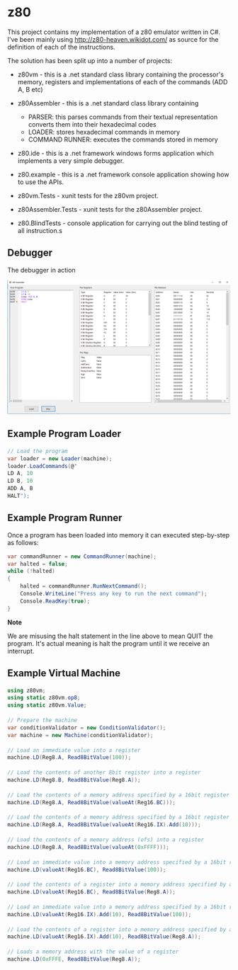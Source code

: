 # z80
This project contains my implementation of a z80 emulator written in C#.  I've been mainly using http://z80-heaven.wikidot.com/ as source for the definition of each of the instructions.

The solution has been split up into a number of projects:

* z80vm - this is a .net standard class library containing the processor's memory, registers and implementations of each of the commands (ADD A, B etc)

* z80Assembler - this is a .net standard class library containing
    + PARSER: this parses commands from their textual representation converts them into their hexadecimal codes
    + LOADER: stores hexadecimal commands in memory
    + COMMAND RUNNER: executes the commands stored in memory

* z80.ide - this is a .net framework windows forms application which implements a very simple debugger.

* z80.example -  this is a .net framework console application showing how to use the APIs.

* z80vm.Tests - xunit tests for the z80vm project.

* z80Assembler.Tests - xunit tests for the z80Assembler project.

* z80.BlindTests - console application for carrying out the blind testing of all instruction.s

## Debugger
The debugger in action

![Debugger](https://github.com/DavidBetteridge/z80/blob/master/debugger.PNG "Debugger")

## Example Program Loader

```C#
// Load the program
var loader = new Loader(machine);
loader.LoadCommands(@"
LD A, 10
LD B, 10
ADD A, B
HALT");
```

## Example Program Runner
Once a program has been loaded into memory it can executed step-by-step as follows:

```C#
var commandRunner = new CommandRunner(machine);
var halted = false;
while (!halted)
{
    halted = commandRunner.RunNextCommand();
    Console.WriteLine("Press any key to run the next command");
    Console.ReadKey(true);
}
```
**Note**

We are misusing the halt statement in the line above to mean QUIT the program.  It's actual meaning is halt the program until it we receive an interrupt.



## Example Virtual Machine

```C#
using z80vm;
using static z80vm.op8;
using static z80vm.Value;

// Prepare the machine
var conditionValidator = new ConditionValidator();
var machine = new Machine(conditionValidator);

// Load an immediate value into a register
machine.LD(Reg8.A, Read8BitValue(100));

// Load the contents of another 8bit register into a register
machine.LD(Reg8.B, Read8BitValue(Reg8.A));

// Load the contents of a memory address specified by a 16bit register (BC) into a register
machine.LD(Reg8.A, Read8BitValue(valueAt(Reg16.BC)));

// Load the contents of a memory address specified by a 16bit register plus an offset (IX+n) into a register
machine.LD(Reg8.A, Read8BitValue(valueAt(Reg16.IX).Add(10)));

// Load the contents of a memory address (ofs) into a register
machine.LD(Reg8.A, Read8BitValue(valueAt(0xFFFF)));

// Load an immediate value into a memory address specified by a 16bit register (BC)
machine.LD(valueAt(Reg16.BC), Read8BitValue(100));

// Load the contents of a register into a memory address specified by a 16bit register (BC)
machine.LD(valueAt(Reg16.BC), Read8BitValue(Reg8.A));

// Load an immediate value into a memory address specified by a 16bit register plus an offset (IX+n)
machine.LD(valueAt(Reg16.IX).Add(10), Read8BitValue(100));

// Load the contents of a register into a memory address specified by a 16bit register plus an offset (IX+n)
machine.LD(valueAt(Reg16.IX).Add(10), Read8BitValue(Reg8.A));

// Loads a memory address with the value of a register
machine.LD(0xFFFE, Read8BitValue(Reg8.A));

```
